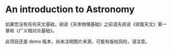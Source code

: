 # An introduction to Astronomy

如果您没有任何天文基础，阅读《天体物理基础》之前请先阅读《球面天文》第一章和《广义相对论基础》。

此项目还是 demo 版本，尚未注明图片来源，可能有版权风险，请注意。
